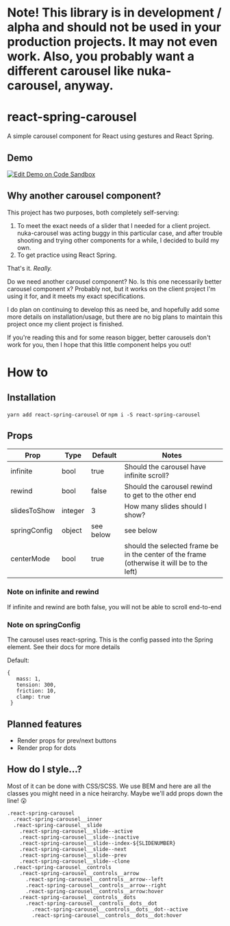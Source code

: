 # Note! This library is in development / alpha and should not be used in your production projects. It may not even work. Also, you probably want a different carousel like nuka-carousel, anyway.

# react-spring-carousel

A simple carousel component for React using gestures and React Spring.

## Demo

[![Edit Demo on Code Sandbox](https://codesandbox.io/static/img/play-codesandbox.svg)](https://codesandbox.io/s/q0wzzw52w)

## Why another carousel component?

This project has two purposes, both completely self-serving:

1. To meet the exact needs of a slider that I needed for a client project. nuka-carousel was acting buggy in this particular case, and after trouble shooting and trying other components for a while, I decided to build my own.
2. To get practice using React Spring.

That's it. _Really._

Do we need another carousel component? No.
Is this one necessarily better carousel component x? Probably not, but it works on the client project I'm using it for, and it meets my exact specifications.

I do plan on continuing to develop this as need be, and hopefully add some more details on installation/usage, but there are no big plans to maintain this project once my client project is finished.

If you're reading this and for some reason bigger, better carousels don't work for you, then I hope that this little component helps you out!

# How to

## Installation

`yarn add react-spring-carousel`
or 
`npm i -S react-spring-carousel`

## Props

| Prop         | Type    | Default   | Notes                                                                                      |
| ------------ | ------- | --------- | ------------------------------------------------------------------------------------------ |
| infinite     | bool    | true      | Should the carousel have infinite scroll?                                                  |
| rewind       | bool    | false     | Should the carousel rewind to get to the other end                                         |
| slidesToShow | integer | 3         | How many slides should I show?                                                             |
| springConfig | object  | see below | see below                                                                                  |
| centerMode   | bool    | true      | should the selected frame be in the center of the frame (otherwise it will be to the left) |

### Note on infinite and rewind

If infinite and rewind are both false, you will not be able to scroll end-to-end

### Note on springConfig

The carousel uses react-spring. This is the config passed into the Spring element. See their docs for more details 

Default:
```
{
   mass: 1,
   tension: 300,
   friction: 10,
   clamp: true
 }
 ```

## Planned features

- Render props for prev/next buttons
- Render prop for dots

## How do I style...?

Most of it can be done with CSS/SCSS. We use BEM and here are all the classes you might need in a nice heirarchy. Maybe we'll add props down the line! 😮

```
.react-spring-carousel
  .react-spring-carousel__inner
  .react-spring-carousel__slide
    .react-spring-carousel__slide--active 
    .react-spring-carousel__slide--inactive 
    .react-spring-carousel__slide--index-${SLIDENUMBER}
    .react-spring-carousel__slide--next
    .react-spring-carousel__slide--prev
    .react-spring-carousel__slide--clone
  .react-spring-carousel__controls
    .react-spring-carousel__controls__arrow
      .react-spring-carousel__controls__arrow--left 
      .react-spring-carousel__controls__arrow--right 
      .react-spring-carousel__controls__arrow:hover 
    .react-spring-carousel__controls__dots
      .react-spring-carousel__controls__dots__dot
        .react-spring-carousel__controls__dots__dot--active
        .react-spring-carousel__controls__dots__dot:hover

```